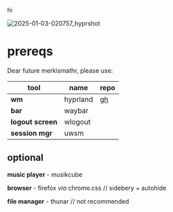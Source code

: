 hi

![2025-01-03-020757_hyprshot](https://github.com/user-attachments/assets/4c5f0aca-7e4a-4736-9602-472c485603cb)

# prereqs

Dear future merkismathr, please use:

| tool | name | repo |
| -----|------|------|
|**wm**|hyprland|[gh](https://github.com/hyprwm/Hyprland)|
|**bar**|waybar|
|**logout screen**|wlogout|
|**session mgr**|uwsm|
  

## optional

**music player** - musikcube

**browser** - firefox _via_ chrome.css // sidebery + autohide

**file manager** - thunar // not recommended
